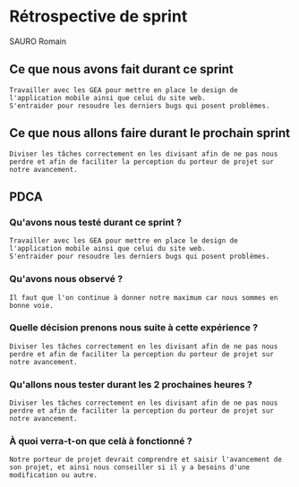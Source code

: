 # Rétrospective de sprint

SAURO Romain

## Ce que nous avons fait durant ce sprint
    Travailler avec les GEA pour mettre en place le design de l'application mobile ainsi que celui du site web.
    S'entraider pour resoudre les derniers bugs qui posent problèmes.

## Ce que nous allons faire durant le prochain sprint
	Diviser les tâches correctement en les divisant afin de ne pas nous perdre et afin de faciliter la perception du porteur de projet sur notre avancement.

## PDCA 
### Qu'avons nous testé durant ce sprint ?
    Travailler avec les GEA pour mettre en place le design de l'application mobile ainsi que celui du site web.
    S'entraider pour resoudre les derniers bugs qui posent problèmes.

### Qu'avons nous observé ?
	Il faut que l'on continue à donner notre maximum car nous sommes en bonne voie.

### Quelle décision prenons nous suite à cette expérience ?
	Diviser les tâches correctement en les divisant afin de ne pas nous perdre et afin de faciliter la perception du porteur de projet sur notre avancement.

### Qu'allons nous tester durant les 2 prochaines heures ?
	Diviser les tâches correctement en les divisant afin de ne pas nous perdre et afin de faciliter la perception du porteur de projet sur notre avancement.

### À quoi verra-t-on que celà à fonctionné ?
	Notre porteur de projet devrait comprendre et saisir l'avancement de son projet, et ainsi nous conseiller si il y a besoins d'une modification ou autre.